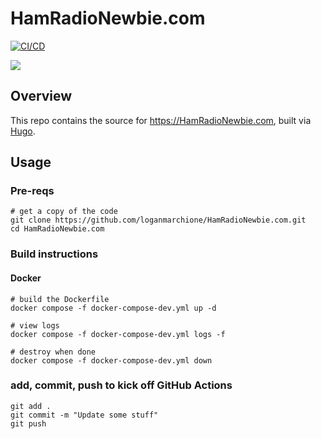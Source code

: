 # HamRadioNewbie.com

[![CI/CD](https://github.com/loganmarchione/HamRadioNewbie.com/actions/workflows/production.yml/badge.svg)](https://github.com/loganmarchione/HamRadioNewbie.com/actions/workflows/hugo.yml)

[![](https://img.shields.io/website?down_color=red&down_message=offline&label=hamradionewbie.com&up_color=green&up_message=online&url=https%3A%2F%2Fhamradionewbie.com)](https://hamradionewbie.com)

## Overview

This repo contains the source for https://HamRadioNewbie.com, built via [Hugo](https://gohugo.io/).

## Usage

### Pre-reqs

```
# get a copy of the code
git clone https://github.com/loganmarchione/HamRadioNewbie.com.git
cd HamRadioNewbie.com
```

### Build instructions

#### Docker

```
# build the Dockerfile
docker compose -f docker-compose-dev.yml up -d

# view logs
docker compose -f docker-compose-dev.yml logs -f

# destroy when done
docker compose -f docker-compose-dev.yml down
```

### add, commit, push to kick off GitHub Actions

```
git add .
git commit -m "Update some stuff"
git push
```